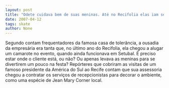 ```yaml
---
layout: post
title: "Odete cuidava bem de suas meninas. Até no Recifolia elas iam se divertir"
date: 2007-04-12
tags: skate
author: None
---
```

Segundo contam frequentadores da famosa casa de tolerância, a ousadia da empresária era tanta que, no último ano do Recifolia, ela chegou a alugar um camarote no evento, quando ainda funcionava em Setubal. É preciso estar onde o cliente está, ou não? Ou apenas levava as meninas para se divertirem um pouco na festa?
Repórteres que cobriram as visitas de um famoso presidente da América do Sul ao Recife contam que sua assessoria chegou a contratar os serviços de recepcionistas para decorar o ambiente, como uma espécie de Jean Mary Corner local. 